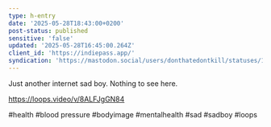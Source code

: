 ```yaml
---
type: h-entry
date: '2025-05-28T18:43:00+0200'
post-status: published
sensitive: 'false'
updated: '2025-05-28T16:45:00.264Z'
client_id: 'https://indiepass.app/'
syndication: 'https://mastodon.social/users/donthatedontkill/statuses/114586464290179049'
---
```

Just another internet sad boy. Nothing to see here. 

https://loops.video/v/8ALFJgGN84

#health #blood pressure #bodyimage #mentalhealth #sad #sadboy #loops

